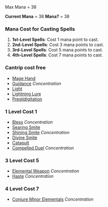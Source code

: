 Max Mana = 38

**Current Mana** = 38
**Mana?** = 38
### Mana Cost for Casting Spells
   1.  **1st-Level Spells**: Cost 1 mana point to cast.
   2. **2nd-Level Spells**: Cost 3 mana points to cast.
   3. **3rd-Level Spells**: Cost 5 mana points to cast.
   4. **4th-Level Spells**: Cost 7 mana points to cast.

### **Cantrip** cost free
- [Mage Hand](https://www.dndbeyond.com/spells/2619008-mage-hand) 
- [Guidance](https://www.dndbeyond.com/spells/2618971-guidance) _Concentration_
- [Light](https://www.dndbeyond.com/spells/2618996-light) 
- [Lightning Lure](https://www.dndbeyond.com/spells/2412-lightning-lure)
- [Prestidigitation](https://www.dndbeyond.com/spells/2618893-prestidigitation)
 
### 1 Level Cost 1
- [Bless](https://www.dndbeyond.com/spells/2618933-bless) _Concentration_
- [Searing Smite](https://www.dndbeyond.com/spells/2619009-searing-smite)
- [Shining Smite](https://www.dndbeyond.com/spells/2618838-shining-smite) _Concentration_
- [Divine Smite](https://www.dndbeyond.com/spells/2618833-divine-smite)
- [Catapult](https://www.dndbeyond.com/spells/2372-catapult)
- [Compelled Duel](https://www.dndbeyond.com/spells/2618990-compelled-duel) _Concentration_

### 3 Level Cost 5
- [Elemental Weapon](https://www.dndbeyond.com/spells/2619164-elemental-weapon) _Concentration_
- [Haste](https://www.dndbeyond.com/spells/2619141-haste) _Concentration_

### 4 Level Cost 7
- [Conjure Minor Elementals](https://www.dndbeyond.com/spells/2619049-conjure-minor-elementals) _Concentration_


